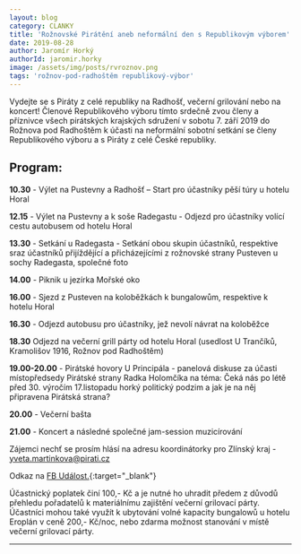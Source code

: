 ```yaml
---
layout: blog
category: CLANKY
title: 'Rožnovské Pirátění aneb neformální den s Republikovým výborem'
date: 2019-08-28
author: Jaromír Horký
authorId: jaromir.horky
image: /assets/img/posts/rvroznov.png
tags: 'rožnov-pod-radhoštěm republikový-výbor'   
---
```


Vydejte se s Piráty z celé republiky na Radhošť, večerní grilování nebo na koncert! Členové Republikového výboru tímto srdečně zvou členy a příznivce všech pirátských krajských sdružení v sobotu 7. září 2019 do Rožnova pod Radhoštěm k účasti na neformální sobotní setkání se členy Republikového výboru a s Piráty z celé České republiky.

## **Program:**
**10.30** - Výlet na Pustevny a Radhošť – Start pro účastníky pěší túry u hotelu Horal

**12.15** - Výlet na Pustevny a k soše Radegastu - Odjezd pro účastníky volící cestu autobusem od hotelu Horal

**13.30** - Setkání u Radegasta - Setkání obou skupin účastníků, respektive sraz účastníků přijíždějící a přicházejícími z rožnovské strany Pusteven u sochy Radegasta, společné foto

**14.00** - Piknik u jezírka Mořské oko

**16.00** - Sjezd z Pusteven na koloběžkách k bungalowům, respektive k hotelu Horal

**16.30** - Odjezd autobusu pro účastníky, jež nevolí návrat na koloběžce

**18.30** Odjezd na večerní grill párty od hotelu Horal (usedlost U Trančíků, Kramolišov 1916, Rožnov pod Radhoštěm)

**19.00-20.00** - Pirátské hovory U Principála - panelová diskuse za účasti místopředsedy Pirátské strany Radka Holomčíka na téma: Čeká nás po létě před 30. výročím 17.listopadu horký politický podzim a jak je na něj připravena Pirátská strana?

**20.00** - Večerní bašta 

**21.00** - Koncert a následné společné jam-session muzicírování 

Zájemci nechť se prosím hlásí na adresu koordinátorky pro Zlínský kraj - yveta.martinkova@pirati.cz

Odkaz na [FB Událost.](https://www.facebook.com/events/589117644956610/){:target="_blank"}


Účastnický poplatek činí 100,- Kč a je nutné ho uhradit předem z důvodů přehledu pořadatelů k materiálnímu zajištění večerní grilovací párty. Účastníci mohou také využít k ubytování volné kapacity bungalowů u hotelu Eroplán v ceně 200,- Kč/noc, nebo zdarma možnost stanování v místě večerní grilovací párty.

---
